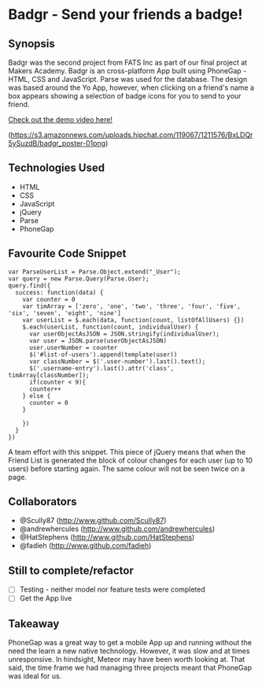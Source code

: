 Badgr - Send your friends a badge!
==================================

## Synopsis

Badgr was the second project from FATS Inc as part of our final project at Makers Academy. Badgr is an cross-platform App built using PhoneGap - HTML, CSS and JavaScript. Parse was used for the database. The design was based around the Yo App, however, when clicking on a friend's name a box appears showing a selection of badge icons for you to send to your friend.

[Check out the demo video here!](https://www.youtube.com/watch?v=sUN0YaqLpF8&list=UU1NQjRun26caQPa6D6j3dsg)

(https://s3.amazonnews.com/uploads.hipchat.com/119067/1211576/BxLDQr5ySuzdB/badgr_poster-01png)


## Technologies Used

- HTML
- CSS
- JavaScript
- jQuery
- Parse
- PhoneGap

## Favourite Code Snippet

~~~
var ParseUserList = Parse.Object.extend("_User");
var query = new Parse.Query(Parse.User);
query.find({
  success: function(data) {
    var counter = 0
    var timArray = ['zero', 'one', 'two', 'three', 'four', 'five', 'six', 'seven', 'eight', 'nine']
    var userList = $.each(data, function(count, listOfAllUsers) {})
    $.each(userList, function(count, individualUser) {
      var userObjectAsJSON = JSON.stringify(individualUser);
      var user = JSON.parse(userObjectAsJSON)
      user.userNumber = counter
      $('#list-of-users').append(template(user))
      var classNumber = $('.user-number').last().text();
      $('.username-entry').last().attr('class', timArray[classNumber]);
      if(counter < 9){
      counter++
    } else {
      counter = 0
    }

    })
  }
})
~~~

A team effort with this snippet. This piece of jQuery means that when the Friend List is generated the block of colour changes for each user (up to 10 users) before starting again. The same colour will not be seen twice on a page.

## Collaborators

- @Scully87 (http://www.github.com/Scully87)
- @andrewhercules (http://www.github.com/andrewhercules)
- @HatStephens (http://www.github.com/HatStephens)
- @fadieh (http://www.github.com/fadieh)

## Still to complete/refactor

- [ ] Testing - neither model nor feature tests were completed
- [ ] Get the App live

## Takeaway

PhoneGap was a great way to get a mobile App up and running without the need the learn a new native technology. However, it was slow and at times unresponsive. In hindsight, Meteor may have been worth looking at. That said, the time frame we had managing three projects meant that PhoneGap was ideal for us.
